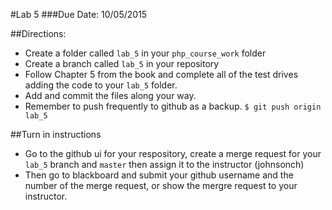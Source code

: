 #Lab 5
###Due Date: 10/05/2015

##Directions:
* Create a folder called ```lab_5``` in your ```php_course_work``` folder 
* Create a branch called ```lab_5``` in your repository 
* Follow Chapter 5 from the book and complete all of the test drives 
adding the code to your ```lab_5``` folder.
* Add and commit the files along your way. 
* Remember to push frequently to github as a backup.
```$ git push origin lab_5```


##Turn in instructions
* Go to the github ui for your respository, create a merge request for your 
```lab_5``` branch and ```master``` then assign it to the instructor (johnsonch) 
* Then go to blackboard and submit your github username and the number of the 
merge request, or show the mergre request to your instructor.
